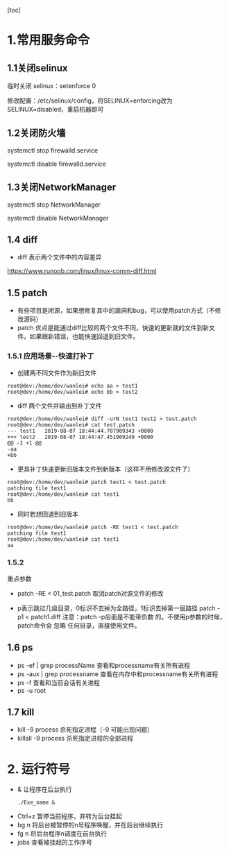 
[toc]
# 1.常用服务命令

## 1.1关闭selinux
临时关闭 selinux：setenforce 0    

修改配置：/etc/selinux/config，将SELINUX=enforcing改为SELINUX=disabled，重启机器即可

## 1.2关闭防火墙
systemctl stop firewalld.service

systemctl disable firewalld.service

## 1.3关闭NetworkManager 
systemctl stop NetworkManager

systemctl disable NetworkManager 


## 1.4 diff
* diff 表示两个文件中的内容差异

https://www.runoob.com/linux/linux-comm-diff.html

## 1.5 patch

* 有些项目是闭源，如果想修复其中的漏洞和bug，可以使用patch方式（不修改源码）
* patch 优点是能通过diff比较的两个文件不同，快速的更新就的文件到新文件。如果跟新错误，也能快速回退到旧文件。

### 1.5.1 应用场景--快速打补丁

* 创建两不同文件作为新旧文件
```
root@dev:/home/dev/wanlei# echo aa > test1
root@dev:/home/dev/wanlei# echo bb > test2
```

* diff 两个文件并输出到补丁文件
```
root@dev:/home/dev/wanlei# diff -urN test1 test2 > test.patch
root@dev:/home/dev/wanlei# cat test.patch 
--- test1	2019-08-07 18:44:44.707909343 +0800
+++ test2	2019-08-07 18:44:47.451909249 +0800
@@ -1 +1 @@
-aa
+bb
```
* 更具补丁快速更新旧版本文件到新版本（这样不用修改源文件了）
```
root@dev:/home/dev/wanlei# patch test1 < test.patch 
patching file test1
root@dev:/home/dev/wanlei# cat test1 
bb
```

* 同时若想回退到旧版本
```
root@dev:/home/dev/wanlei# patch -RE test1 < test.patch 
patching file test1
root@dev:/home/dev/wanlei# cat test1
aa
```

### 1.5.2
 重点参数
* patch -RE < 01_test.patch 取消patch对源文件的修改

* p表示跳过几级目录，0标识不去掉为全路径，1标识去掉第一层路径
patch -p1 < patch1.diff
注意：patch -p后面是不能带负数 的。不使用p参数的时候，patch命令会 忽略 任何目录，直接使用文件。



## 1.6 ps
* ps -ef | grep processName
    查看和processname有关所有进程
* ps -aux | grep processname
    查看在内存中和processname有关所有进程
* ps -f
    查看和当前会话有关进程
* ps -u root
    

## 1.7 kill
* kill -9 process 杀死指定进程（-9 可能出现问题）
* killall -9 process 杀死指定进程的全部进程

# 2. 运行符号

* & 让程序在后台执行
    ```
    ./Exe_name &
    ```
* Ctrl+z 暂停当前程序，并转为后台挂起
* bg n 将后台被暂停的n号程序唤醒，并在后台继续执行
* fg n 将后台程序n调度在前台执行
* jobs 查看被挂起的工作序号
